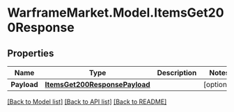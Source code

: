 # WarframeMarket.Model.ItemsGet200Response

## Properties

Name | Type | Description | Notes
------------ | ------------- | ------------- | -------------
**Payload** | [**ItemsGet200ResponsePayload**](ItemsGet200ResponsePayload.md) |  | [optional] 

[[Back to Model list]](../README.md#documentation-for-models) [[Back to API list]](../README.md#documentation-for-api-endpoints) [[Back to README]](../README.md)

